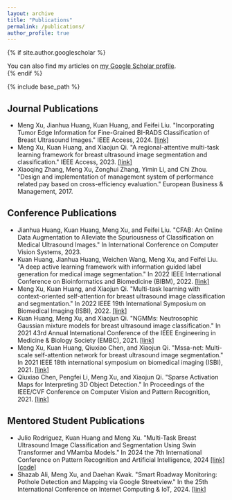 ```yaml
---
layout: archive
title: "Publications"
permalink: /publications/
author_profile: true
---
```


{% if site.author.googlescholar %}
  <div class="wordwrap">You can also find my articles on <a href="{{site.author.googlescholar}}">my Google Scholar profile</a>.</div>
{% endif %}

{% include base_path %}

## Journal Publications
* Meng Xu, Jianhua Huang, Kuan Huang, and Feifei Liu. "Incorporating Tumor Edge Information for Fine-Grained BI-RADS Classification of Breast Ultrasound Images." IEEE Access, 2024. [\[link\]](https://ieeexplore.ieee.org/abstract/document/10462132)
* Meng Xu, Kuan Huang, and Xiaojun Qi. "A regional-attentive multi-task learning framework for breast ultrasound image segmentation and classification." IEEE Access, 2023. [\[link\]](https://ieeexplore.ieee.org/abstract/document/10016712)
* Xiaoqing Zhang, Meng Xu, Zonghui Zhang, Yimin Li, and Chi Zhou. "Design and implementation of management system of performance related pay based on cross-efficiency evaluation." European Business & Management, 2017.


## Conference Publications
* Jianhua Huang, Kuan Huang, Meng Xu, and Feifei Liu. "CFAB: An Online Data Augmentation to Alleviate the Spuriousness of Classification on Medical Ultrasound Images." In International Conference on Computer Vision Systems, 2023. 
* Kuan Huang, Jianhua Huang, Weichen Wang, Meng Xu, and Feifei Liu. "A deep active learning framework with information guided label generation for medical image segmentation." In 2022 IEEE International Conference on Bioinformatics and Biomedicine (BIBM), 2022. [\[link\]](https://ieeexplore.ieee.org/abstract/document/9995046)
* Meng Xu, Kuan Huang, and Xiaojun Qi. "Multi-task learning with context-oriented self-attention for breast ultrasound image classification and segmentation." In 2022 IEEE 19th International Symposium on Biomedical Imaging (ISBI), 2022. [\[link\]](https://ieeexplore.ieee.org/abstract/document/9761685) 
* Kuan Huang, Meng Xu, and Xiaojun Qi. "NGMMs: Neutrosophic Gaussian mixture models for breast ultrasound image classification." In 2021 43rd Annual International Conference of the IEEE Engineering in Medicine & Biology Society (EMBC), 2021. [\[link\]](https://ieeexplore.ieee.org/abstract/document/9630448)
* Meng Xu, Kuan Huang, Qiuxiao Chen, and Xiaojun Qi. "Mssa-net: Multi-scale self-attention network for breast ultrasound image segmentation." In 2021 IEEE 18th international symposium on biomedical imaging (ISBI), 2021. [\[link\]](https://ieeexplore.ieee.org/abstract/document/9433899)
* Qiuxiao Chen, Pengfei Li, Meng Xu, and Xiaojun Qi. "Sparse Activation Maps for Interpreting 3D Object Detection." In Proceedings of the IEEE/CVF Conference on Computer Vision and Pattern Recognition, 2021. [\[link\]](https://openaccess.thecvf.com/content/CVPR2021W/SAIAD/html/Chen_Sparse_Activation_Maps_for_Interpreting_3D_Object_Detection_CVPRW_2021_paper.html)


## Mentored Student Publications
* Julio Rodriguez, Kuan Huang and Meng Xu. "Multi-Task Breast Ultrasound Image Classification and Segmentation Using Swin Transformer and VMamba Models." In 2024 the 7th International Conference on Pattern Recognition and Artificial Intelligence, 2024 [\[link\]]() [\[code\]]()
* Shazab Ali, Meng Xu, and Daehan Kwak. "Smart Roadway Monitoring: Pothole Detection and Mapping via Google Streetview." In the 25th International Conference on Internet Computing & IoT, 2024. [\[link\]]()